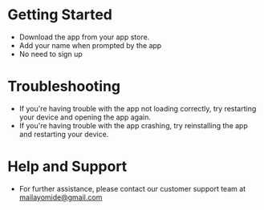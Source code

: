 # Getting Started
- Download the app from your app store. 
- Add your name when prompted by the app
- No need to sign up

# Troubleshooting
- If you're having trouble with the app not loading correctly, try restarting your device and opening the app again. 
- If you're having trouble with the app crashing, try reinstalling the app and restarting your device.

# Help and Support
- For further assistance, please contact our customer support team at mailayomide@gmail.com 

